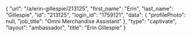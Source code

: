 {
    "url": "\/a\/erin-gillespie\/213125",
    "first_name": "Erin",
    "last_name": "Gillespie",
    "id": "213125",
    "login_id": "1759121",
    "data": {
        "profilePhoto": null,
        "job_title": "Omni Merchandise Assistant"
    },
    "type": "captivate",
    "layout": "ambassador",
    "title": "Erin Gillespie"
}